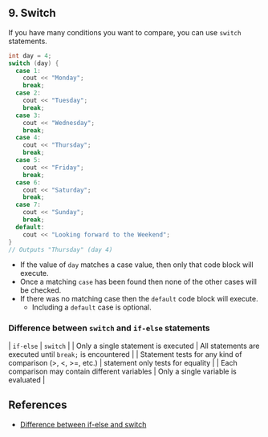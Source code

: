 ## 9. Switch

If you have many conditions you want to compare, you can use `switch` statements.

```c++
int day = 4;
switch (day) {
  case 1:
    cout << "Monday";
    break;
  case 2:
    cout << "Tuesday";
    break;
  case 3:
    cout << "Wednesday";
    break;
  case 4:
    cout << "Thursday";
    break;
  case 5:
    cout << "Friday";
    break;
  case 6:
    cout << "Saturday";
    break;
  case 7:
    cout << "Sunday";
    break;
  default:
    cout << "Looking forward to the Weekend";
}
// Outputs "Thursday" (day 4)
```

- If the value of `day` matches a case value, then only that code block will execute. 
- Once a matching `case` has been found then none of the other cases will be checked.
- If there was no matching case then the `default` code block will execute. 
  - Including a `default` case is optional.

### Difference between `switch` and `if-else` statements

| `if-else` | `switch` |
| Only a single statement is executed | All statements are executed until `break;` is encountered |
| Statement tests for any kind of comparison (>, <, >=, etc.) | statement only tests for equality |
| Each comparison may contain different variables | Only a single variable is evaluated |

## References
- [Difference between if-else and switch](https://www.tutorialspoint.com/difference-between-if-else-and-switch)
